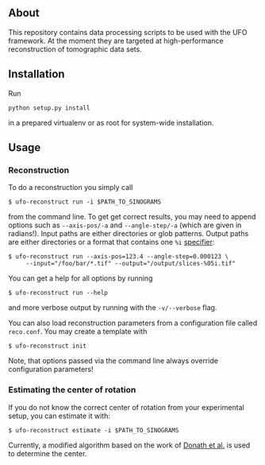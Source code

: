 ## About

This repository contains data processing scripts to be used with the UFO
framework. At the moment they are targeted at high-performance reconstruction of
tomographic data sets.


## Installation

Run

    python setup.py install

in a prepared virtualenv or as root for system-wide installation.


## Usage

### Reconstruction

To do a reconstruction you simply call

    $ ufo-reconstruct run -i $PATH_TO_SINOGRAMS

from the command line. To get get correct results, you may need to append
options such as `--axis-pos/-a` and `--angle-step/-a` (which are given in
radians!). Input paths are either directories or glob patterns. Output paths are
either directories or a format that contains one `%i`
[specifier](http://www.pixelbeat.org/programming/gcc/format_specs.html):

    $ ufo-reconstruct run --axis-pos=123.4 --angle-step=0.000123 \
         --input="/foo/bar/*.tif" --output="/output/slices-%05i.tif"

You can get a help for all options by running

    $ ufo-reconstruct run --help

and more verbose output by running with the `-v/--verbose` flag.

You can also load reconstruction parameters from a configuration file called
`reco.conf`. You may create a template with

    $ ufo-reconstruct init

Note, that options passed via the command line always override configuration
parameters!


### Estimating the center of rotation

If you do not know the correct center of rotation from your experimental setup,
you can estimate it with:

    $ ufo-reconstruct estimate -i $PATH_TO_SINOGRAMS

Currently, a modified algorithm based on the work of [Donath et
al.](http://dx.doi.org/10.1364/JOSAA.23.001048) is used to determine the center.
